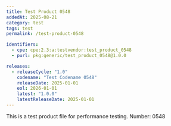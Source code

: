```yaml
---
title: Test Product 0548
addedAt: 2025-08-21
category: test
tags: test
permalink: /test-product-0548

identifiers:
  - cpe: cpe:2.3:a:testvendor:test_product_0548
  - purl: pkg:generic/test_product_0548@1.0.0

releases:
  - releaseCycle: "1.0"
    codename: "Test Codename 0548"
    releaseDate: 2025-01-01
    eol: 2026-01-01
    latest: "1.0.0"
    latestReleaseDate: 2025-01-01
---
```


This is a test product file for performance testing. Number: 0548
